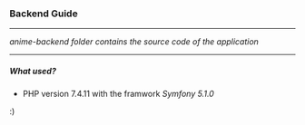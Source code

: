 ### Backend Guide
------

_anime-backend folder contains the source code of the application_

----
##### What used? 
- PHP version 7.4.11 with the framwork _Symfony 5.1.0_


:)